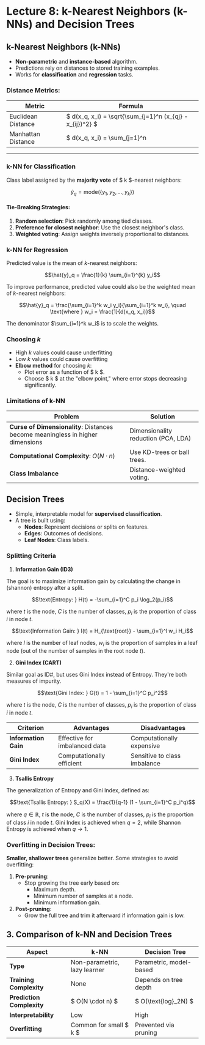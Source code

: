 # Lecture 8: k-Nearest Neighbors (k-NNs) and Decision Trees


## k-Nearest Neighbors (k-NNs)

- **Non-parametric** and **instance-based** algorithm.
- Predictions rely on distances to stored training examples.
- Works for **classification** and **regression** tasks.

### Distance Metrics:
| Metric              | Formula                                   |
|---------------------|-------------------------------------------|
| Euclidean Distance  | $ d(x_q, x_i) = \sqrt{\sum_{j=1}^n (x_{qj} - x_{ij})^2} $ |
| Manhattan Distance  | $ d(x_q, x_i) = \sum_{j=1}^n |x_{qj} - x_{ij}| $         |

---

### k-NN for Classification
Class label assigned by the **majority vote** of $ k $-nearest neighbors:

$$\hat{y}_q = \text{mode}(\{y_1, y_2, \dots, y_k\})$$

#### Tie-Breaking Strategies:
1. **Random selection**: Pick randomly among tied classes.
2. **Preference for closest neighbor**: Use the closest neighbor's class.
3. **Weighted voting**: Assign weights inversely proportional to distances.


### k-NN for Regression

Predicted value is the mean of $k$-nearest neighbors:

$$\hat{y}_q = \frac{1}{k} \sum_{i=1}^{k} y_i$$

To improve performance, predicted value could also be the weighted mean of $k$-nearest neighbors:

$$\hat{y}_q = \frac{\sum_{i=1}^k w_i y_i}{\sum_{i=1}^k w_i}, \quad \text{where } w_i = \frac{1}{d(x_q, x_i)}$$

The denominator $\sum_{i=1}^k w_i$ is to scale the weights. 

### Choosing $k$

- High $k$ values could cause underfitting
- Low $k$ values could cause overfitting
- **Elbow method** for choosing $k$:
  - Plot error as a function of $ k $.
  - Choose $ k $ at the "elbow point," where error stops decreasing significantly.


### Limitations of k-NN
| Problem                        | Solution                      |
|--------------------------------|--------------------------------|
| **Curse of Dimensionality**: Distances become meaningless in higher dimensions    | Dimensionality reduction (PCA, LDA) |
| **Computational Complexity**: $O(N \cdot n)$  | Use KD-trees or ball trees.   |
| **Class Imbalance**            | Distance-weighted voting.     |


## Decision Trees

- Simple, interpretable model for **supervised classification**.
- A tree is built using:
  - **Nodes**: Represent decisions or splits on features.
  - **Edges**: Outcomes of decisions.
  - **Leaf Nodes**: Class labels.


### Splitting Criteria
1. **Information Gain (ID3)**

The goal is to maximize information gain by calculating the change in (shannon) entropy after a split.

$$\text{Entropy: } H(t) = -\sum_{i=1}^C p_i \log_2(p_i)$$

where $t$ is the node, $C$ is the number of classes, $p_i$ is the proportion of class $i$ in node $t$.

$$\text{Information Gain: } I(t) = H_{\text{root}} - \sum_{i=1}^l w_i H_i$$

where $l$ is the number of leaf nodes, $w_i$ is the proportion of samples in a leaf node (out of the number of samples in the root node $t$). 

2. **Gini Index (CART)**

Similar goal as ID#, but uses Gini Index instead of Entropy. They're both measures of impurity.

$$\text{Gini Index: } G(t) = 1 - \sum_{i=1}^C p_i^2$$

where $t$ is the node, $C$ is the number of classes, $p_i$ is the proportion of class $i$ in node $t$.

| Criterion           | Advantages                  | Disadvantages               |
|---------------------|-----------------------------|-----------------------------|
| **Information Gain**| Effective for imbalanced data | Computationally expensive   |
| **Gini Index**      | Computationally efficient   | Sensitive to class imbalance |

3. **Tsallis Entropy**

The generalization of Entropy and Gini Index, defined as:

$$\text{Tsallis Entropy: } S_q(X) = \frac{1}{q-1} (1 - \sum_{i=1}^C p_i^q)$$

where $q \in \mathbb{R}$, $t$ is the node, $C$ is the number of classes, $p_i$ is the proportion of class $i$ in node $t$. Gini Index is achieved when $q=2$, while Shannon Entropy is achieved when $q \rightarrow 1$.


### Overfitting in Decision Trees:

**Smaller, shallower trees** generalize better. Some strategies to avoid overfitting:

1. **Pre-pruning**:
    - Stop growing the tree early based on:
        - Maximum depth.
        - Minimum number of samples at a node.
        - Minimum information gain.
2. **Post-pruning**:
    - Grow the full tree and trim it afterward if information gain is low.


## 3. Comparison of k-NN and Decision Trees

| Aspect                     | k-NN                              | Decision Tree                    |
|----------------------------|-----------------------------------|----------------------------------|
| **Type**                   | Non-parametric, lazy learner     | Parametric, model-based          |
| **Training Complexity**    | None                             | Depends on tree depth            |
| **Prediction Complexity**  | $ O(N \cdot n) $               | $ O(\text{log}_2N) $            |
| **Interpretability**       | Low                              | High                             |
| **Overfitting**            | Common for small $ k $         | Prevented via pruning            |
